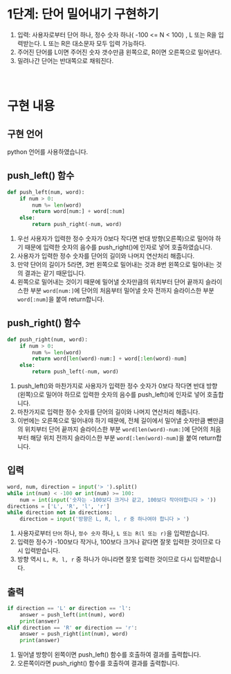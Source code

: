 # 1단계: 단어 밀어내기 구현하기
1. 입력: 사용자로부터 단어 하나, 정수 숫자 하나( -100 <= N < 100) , L 또는 R을 입력받는다. L 또는 R은 대소문자 모두 입력 가능하다.
1. 주어진 단어를 L이면 주어진 숫자 갯수만큼 왼쪽으로, R이면 오른쪽으로 밀어낸다.
1. 밀려나간 단어는 반대쪽으로 채워진다.

# <br>구현 내용
## 구현 언어
python 언어를 사용하였습니다.
## push_left() 함수
``` python
def push_left(num, word):
    if num > 0:
        num %= len(word)
        return word[num:] + word[:num]
    else:
        return push_right(-num, word)
```
1. 우선 사용자가 입력한 정수 숫자가 0보다 작다면 반대 방향(오른쪽)으로 밀어야 하기 때문에 입력한 숫자의 음수를 push_right()에 인자로 넣어 호출하였습니다.
1. 사용자가 입력한 정수 숫자를 단어의 길이와 나머지 연산처리 해줍니다.
1. 만약 단어의 길이가 5라면, 3번 왼쪽으로 밀어내는 것과 8번 왼쪽으로 밀어내는 것의 결과는 같기 때문입니다.
1. 왼쪽으로 밀어내는 것이기 때문에 밀어낼 숫자만큼의 위치부터 단어 끝까지 슬라이스한 부분 `word[num:]`에 단어의 처음부터 밀어낼 숫자 전까지 슬라이스한 부분 `word[:num]`을 붙여 return합니다.

## push_right() 함수
```python
def push_right(num, word):
    if num > 0:
        num %= len(word)
        return word[len(word)-num:] + word[:len(word)-num]
    else:
        return push_left(-num, word)
```
1. push_left()와 마찬가지로 사용자가 입력한 정수 숫자가 0보다 작다면 반대 방향(왼쪽)으로 밀어야 하므로 입력한 숫자의 음수를 push_left()에 인자로 넣어 호출합니다.
1. 마찬가지로 입력한 정수 숫자를 단어의 길이와 나머지 연산처리 해줍니다.
1. 이번에는 오른쪽으로 밀어내야 하기 때문에, 전체 길이에서 밀어낼 숫자만큼 뺀만큼의 위치부터 단어 끝까지 슬라이스한 부분 `word[len(word)-num:]`에 단어의 처음부터 해당 위치 전까지 슬라이스한 부분 `word[:len(word)-num]`을 붙여 return합니다.

## 입력
```python
word, num, direction = input('> ').split()
while int(num) < -100 or int(num) >= 100:
    num = int(input('숫자는 -100보다 크거나 같고, 100보다 작아야합니다 > '))
directions = ['L', 'R', 'l', 'r']
while direction not in directions:
    direction = input('방향은 L, R, l, r 중 하나여야 합니다 > ')
```
1. 사용자로부터 `단어` 하나, `정수 숫자` 하나, `L 또는 R(l 또는 r)`을 입력받습니다.
1. 입력한 정수가 -100보다 작거나, 100보다 크거나 같다면 잘못 입력한 것이므로 다시 입력받습니다.
1. 방향 역시 `L, R, l, r` 중 하나가 아니라면 잘못 입력한 것이므로 다시 입력받습니다.

## 출력
```python
if direction == 'L' or direction == 'l':
    answer = push_left(int(num), word)
    print(answer)
elif direction == 'R' or direction == 'r':
    answer = push_right(int(num), word)
    print(answer)
```
1. 밀어낼 방향이 왼쪽이면 push_left() 함수를 호출하여 결과를 출력합니다.
1. 오른쪽이라면 push_right() 함수를 호출하여 결과를 출력합니다.